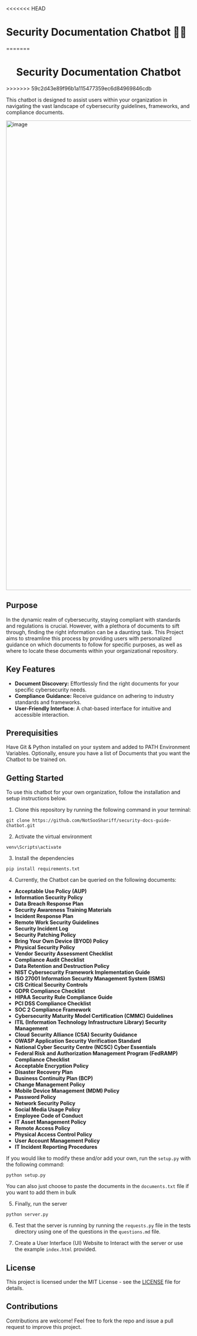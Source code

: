 <<<<<<< HEAD
# Security Documentation Chatbot 🤖📃
=======
<h1 align="center">Security Documentation Chatbot</h1> 
>>>>>>> 59c2d43e89f96b1a115477359ec6d84969846cdb

This chatbot is designed to assist users within your organization in navigating the vast landscape of cybersecurity guidelines, frameworks, and compliance documents.

<img width="1280" alt="image" src="https://github.com/NotSooShariff/security-docs-guide-chatbot/assets/93514938/2582e7a3-f272-4cf8-af95-e44369fc562b">

## Purpose

In the dynamic realm of cybersecurity, staying compliant with standards and regulations is crucial. However, with a plethora of documents to sift through, finding the right information can be a daunting task. This Project aims to streamline this process by providing users with personalized guidance on which documents to follow for specific purposes, as well as where to locate these documents within your organizational repository.

## Key Features

- **Document Discovery:** Effortlessly find the right documents for your specific cybersecurity needs.
- **Compliance Guidance:** Receive guidance on adhering to industry standards and frameworks.
- **User-Friendly Interface:** A chat-based interface for intuitive and accessible interaction.

## Prerequisities

Have Git & Python installed on your system and added to PATH Environment Variables. Optionally, ensure you have a list of Documents that you want the Chatbot to be trained on. 

## Getting Started

To use this chatbot for your own organization, follow the installation and setup instructions below.

1. Clone this repository by running the following command in your terminal: 

```
git clone https://github.com/NotSooShariff/security-docs-guide-chatbot.git
```

2. Activate the virtual environment

```
venv\Scripts\activate
```

3. Install the dependencies 

```
pip install requirements.txt
```

4. Currently, the Chatbot can be queried on the following documents:

- **Acceptable Use Policy (AUP)**
- **Information Security Policy**
- **Data Breach Response Plan**
- **Security Awareness Training Materials**
- **Incident Response Plan**
- **Remote Work Security Guidelines**
- **Security Incident Log**
- **Security Patching Policy**
- **Bring Your Own Device (BYOD) Policy**
- **Physical Security Policy**
- **Vendor Security Assessment Checklist**
- **Compliance Audit Checklist**
- **Data Retention and Destruction Policy**
- **NIST Cybersecurity Framework Implementation Guide**
- **ISO 27001 Information Security Management System (ISMS)**
- **CIS Critical Security Controls**
- **GDPR Compliance Checklist**
- **HIPAA Security Rule Compliance Guide**
- **PCI DSS Compliance Checklist**
- **SOC 2 Compliance Framework**
- **Cybersecurity Maturity Model Certification (CMMC) Guidelines**
- **ITIL (Information Technology Infrastructure Library) Security Management**
- **Cloud Security Alliance (CSA) Security Guidance**
- **OWASP Application Security Verification Standard**
- **National Cyber Security Centre (NCSC) Cyber Essentials**
- **Federal Risk and Authorization Management Program (FedRAMP) Compliance Checklist**
- **Acceptable Encryption Policy**
- **Disaster Recovery Plan**
- **Business Continuity Plan (BCP)**
- **Change Management Policy**
- **Mobile Device Management (MDM) Policy**
- **Password Policy**
- **Network Security Policy**
- **Social Media Usage Policy**
- **Employee Code of Conduct**
- **IT Asset Management Policy**
- **Remote Access Policy**
- **Physical Access Control Policy**
- **User Account Management Policy**
- **IT Incident Reporting Procedures**

If you would like to modify these and/or add your own, run the `setup.py` with the following command:
```
python setup.py
```

You can also just choose to paste the documents in the `documents.txt` file if you want to add them in bulk

5. Finally, run the server

```
python server.py
```

6. Test that the server is running by running the `requests.py` file in the tests directory using one of the questions in the `questions.md` file. 

7. Create a User Interface (UI) Website to Interact with the server or use the example `index.html` provided.


## License

This project is licensed under the MIT License - see the [LICENSE](https://github.com/NotSooShariff/security-docs-guide-chatbot/blob/main/LICENSE.md) file for details.

## Contributions

Contributions are welcome! Feel free to fork the repo and issue a pull request to improve this project.